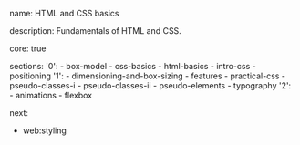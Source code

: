 name: HTML and CSS basics

description: Fundamentals of HTML and CSS.

core: true

sections:
  '0':
    - box-model
    - css-basics
    - html-basics
    - intro-css
    - positioning
  '1':
    - dimensioning-and-box-sizing
    - features
    - practical-css
    - pseudo-classes-i
    - pseudo-classes-ii
    - pseudo-elements
    - typography
  '2':
    - animations
    - flexbox

next:
  - web:styling